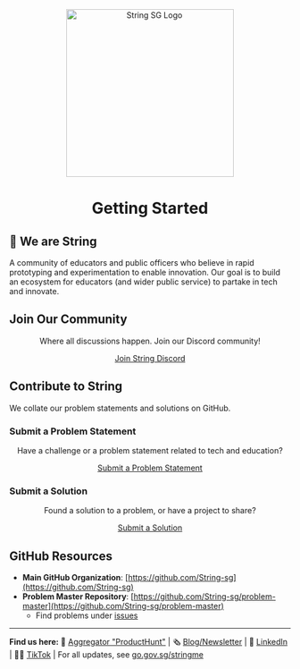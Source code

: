 <div align="center">
  <img src="/assets/images/primary_green.png" alt="String SG Logo" width="300"/>
  <h1>Getting Started</h1>
</div>

## 👋 We are String

A community of educators and public officers who believe in rapid prototyping and experimentation to enable innovation. Our goal is to build an ecosystem for educators (and wider public service) to partake in tech and innovate.

## Join Our Community

<div align="center">
  <p>Where all discussions happen. Join our Discord community!</p>
  <a href="https://discord.gg/fPwD3QBB" class="button button-discord">Join String Discord</a>
</div>

## Contribute to String

We collate our problem statements and solutions on GitHub.

### Submit a Problem Statement
<div align="center">
  <p>Have a challenge or a problem statement related to tech and education?</p>
  <a href="https://www.notion.so/moediva/202970a387f280c18b5af5cbb94cad85?pvs=106" class="button button-problem">Submit a Problem Statement</a>
</div>

### Submit a Solution
<div align="center">
  <p>Found a solution to a problem, or have a project to share?</p>
  <a href="https://www.notion.so/moediva/204970a387f281bb9281d0b8773594ec?pvs=106" class="button button-solution">Submit a Solution</a>
</div>

## GitHub Resources

* **Main GitHub Organization**: [https://github.com/String-sg](https://github.com/String-sg)
* **Problem Master Repository**: [https://github.com/String-sg/problem-master](https://github.com/String-sg/problem-master)
    * Find problems under [issues](https://github.com/String-sg/problem-master/issues)

---

**Find us here:**
📙 [Aggregator "ProductHunt"](https://string.beta.gov.sg) | 🗞 [Blog/Newsletter](https://teachertech.beehiiv.com/) | 👤 [LinkedIn](https://sg.linkedin.com/company/string-edu) | 👨‍🏫 [TikTok](https://www.tiktok.com/@string.sg) | For all updates, see [go.gov.sg/stringme](https://go.gov.sg/stringme)
